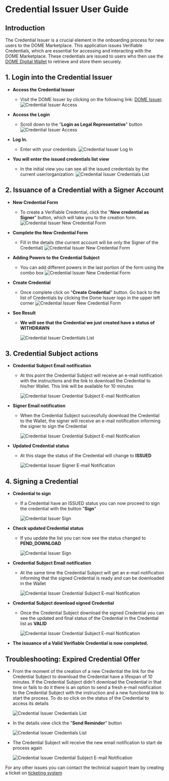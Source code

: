 # Credential Issuer User Guide

## Introduction
The Credential Issuer is a crucial element in the onboarding process for new users to the DOME Marketplace. This application issues Verifiable Credentials, which are essential for accessing and interacting with the DOME Marketplace. These credentials are issued to users who then use the  [DOME Digital Wallet](https://wallet.dome-marketplace-prd.org/) to retrieve and store them securely.

## 1. Login into the Credential Issuer

- **Access the Credential Issuer**
    - Visit the DOME Issuer by clicking on the following link: [DOME Issuer](https://issuer.dome-marketplace-dev.org).
      ![Credential Issuer Access](./assets/01.png)

- **Access the Login**
    - Scroll down to the "**Login as Legal Representative**" button
      ![Credential Issuer Access](./assets/02.png)

- **Log In.**
  - Enter with your credentials.
    ![Credential Issuer Log In](./assets/03.png)

- **You will enter the issued credentials list view**
    - In the initial view you can see all the issued credentials by the current user/organization:
      ![Credential Issuer Credentials List](./assets/04.png)

## 2. Issuance of a Credential with a Signer Account
- **New Credential Form**
    - To create a Verifiable Credential, click the "**New credential as Signer**" button, which will take you to the creation form.
      ![Credential Issuer New Credential Form](./assets/05.png)

- **Complete the New Credential Form**
    - Fill in the details (the current account will be only the Signer of the Credential)
      ![Credential Issuer New Credential Form](./assets/06.png)

- **Adding Powers to the Credential Subject**
    - You can add different powers in the last portion of the form using the combo box
      ![Credential Issuer New Credential Form](./assets/07.png)

- **Create Credential**
    - Once complete click on "**Create Credential**" button. Go back to the list of Credentials by clicking the Dome Issuer logo in the upper left corner
      ![Credential Issuer New Credential Form](./assets/08.png)

- **See Result**
  - **We will see that the Credential we just created have a status of **WITHDRAWN****

      ![Credential Issuer Credentials List](./assets/09.png)

## 3. Credential Subject actions
- **Credential Subject Email notification**
  - At this point the Credential Subject will receive an e-mail notification with the instructions and the link to download the Credential to his/her Wallet.
  This link will be available for 10 minutes

      ![Credential Issuer Credential Subject E-mail Notification](./assets/10.png)
- **Signer Email notification**
  - When the Credential Subject successfully download the Credential to the Wallet, the signer will receive an e-mail notification informing the signer to sign the Credential

      ![Credential Issuer Credential Subject E-mail Notification](./assets/13.png)

- **Updated Credential status**
  - At this stage the status of the Credential will change to **ISSUED**

      ![Credential Issuer Signer E-mail Notification](./assets/14.png)

## 4. Signing a Credential
- **Credential to sign**
  - If a Credential have an ISSUED status you can now proceed to sign the credential with the button "**Sign**"

      ![Credential Issuer Sign](./assets/15.png)

- **Check updated Credential status**
  - If you update the list you can now see the status changed to **PEND_DOWNLOAD**

      ![Credential Issuer Sign](./assets/16.png)

- **Credential Subject Email notification**
  - At the same time the Credential Subject will get an e-mail notification informing that the signed Credential is ready and can be downloaded in the Wallet

      ![Credential Issuer Credential Subject E-mail Notification](./assets/17.png)

- **Credential Subject download signed Credential**
  - Once the Credential Subject download the signed Credential you can see the updated and final status of the Credential in the Credential list as **VALID**

      ![Credential Issuer Credential Subject E-mail Notification](./assets/18.png)

- **The issuance of a Valid Verifiable Credential is now completed.**


## Troubleshooting: Expired Credential Offer
- From the moment of the creation of a new Credential the link for the Credential Subject to download the Credential have a lifespan of 10 minutes.
If the Credential Subject didn't download the Credential in that time or fails to do it there is an option to send a fresh e-mail notification to the Credential Subject with the instruction and a new functional link to start the process.
To do so click on the status of the Credential to access its details

    ![Credential Issuer Credentials List](./assets/11.png)

- In the details view click the "**Send Reminder**" button

    ![Credential Issuer Credentials List](./assets/12.png)

- The Credential Subject will receive the new email notification to start de process again

    ![Credential Issuer Credential Subject E-mail Notification](./assets/10.png)

For any other issues you can contact the technical support team by creating a ticket on [ticketing system](https://ticketing.dome-marketplace-dev.org/)


